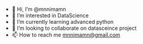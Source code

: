 - 👋 Hi, I’m @mnnimamn
- 👀 I’m interested in DataScience
- 🌱 I’m currently learning advanced python
- 💞️ I’m looking to collaborate on datasceince project
- 📫 How to reach me mnnimamn@gmail.com

<!---
mnnimamn/mnnimamn is a ✨ special ✨ repository because its `README.md` (this file) appears on your GitHub profile.
You can click the Preview link to take a look at your changes.
--->
